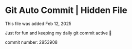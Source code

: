 # Git Auto Commit | Hidden File

This file was added Feb 12, 2025

Just for fun and keeping my daily git commit active 🤪

commit number: 2953908
